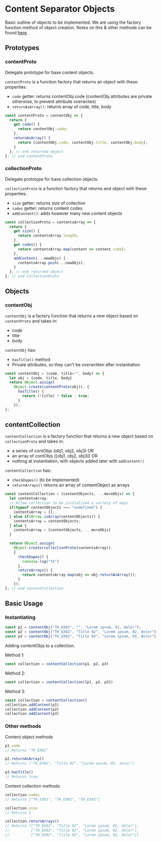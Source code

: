 # Content Separator Objects
Basic outline of objects to be implemented. We are using the factory function method of object creation. Notes on this & other methods can be found [here](https://github.com/jtanadi/webTools/blob/master/contentSeparator/notes.md).

## Prototypes
### contentProto
Delegate prototype for base content objects.

```contentProto``` is a function factory that returns an object with these properties:
- ```code``` getter: returns contentObj.code (contentObj attributes are private otherwise, to prevent attribute overwrites)
- ```returnAsArray()```: returns array of code, title, body


```javascript
const contentProto = contentObj => { 
  return {
    get code() {
      return contentObj.code;
    },
    returnAsArray() {
      return [contentObj.code, contentObj.title, contentObj.body];
    }
  }; // end returned object
}; // end contentProto
```

### collectionProto
Delegate prototype for base collection objects. 

```collectionProto``` is a function factory that returns and object with these properties:
- ```size``` getter: returns size of collection
- ```codes``` getter: returns content codes
- ```addContent()```: adds however many new content objects

```javascript
const collectionProto = contentsArray => {
  return {
    get size() {
      return contentsArray.length;
    },
    get codes() {
      return contentsArray.map(content => content.code);
    },
    addContent(...newObjs) {
      contentsArray.push(...newObjs);
    }
  }; // end returned object
}; // end collectionProto
```
## Objects
### contentObj
```contentObj``` is a factory function that returns a new object based on ```contentProto``` and takes in:
- code
- title
- body

```contentObj``` has:
- ```hasTitle()``` method
- Private attributes, so they can't be overwritten after instantiation

```javascript
const contentObj = (code, title="", body) => {
  let obj = {code, title, body}
  return Object.assign(
    Object.create(contentProto(obj)), {
      hasTitle() {
        return (!title) ? false : true;
      }
    });
};
```

## contentCollection
```contentCollection``` is a factory function that returns a new object based on ```collectionProto``` and takes in:
- a series of contObjs (obj1, obj2, obj3)
OR
- an array of contObjs ([obj1, obj2, obj3])
OR
- nothing at instantiation, with objects added later with ```addContent()```

```contentCollection``` has:
- ```checkDupes()``` (to be implemented)
- ```returnArrays()``` returns an array of contentObject as arrays

```javascript
const contentCollection = (contentObjects, ...moreObjs) => {
  let contentsArray;  
  // Allow collection to be initialized a variety of ways
  if(typeof contentObjects === "undefined") {
    contentsArray = [];
  } else if(Array.isArray(contentObjects)) {
    contentsArray = contentObjects;
  } else {
    contentsArray = [contentObjects, ...moreObjs]
  }

  return Object.assign(
    Object.create(collectionProto(contentsArray)), 
    {
      checkDupes() {
        console.log("tk")
      },
      returnArrays() {
        return contentsArray.map(obj => obj.returnAsArray());
      }
    });
}; // end contentCollection
```

## Basic Usage
### Instantiating
```javascript
const p1 = contentObj("TH_EX01", "", "Lorem ipsum, 01, dolor");
const p2 = contentObj("TH_EX02", "Title 02", "Lorem ipsum, 02, dolor");
const p3 = contentObj("TH_EX03", "Title 03", "Lorem ipsum, 03, dolor");
```

Adding contentObjs to a collection.

Method 1:
```javascript
const collection = contentCollection(p1, p2, p3)
```

Method 2:
```javascript
const collection = contentCollection([p1, p2, p3])
```

Method 3:
```javascript
const collection = contentCollection()
collection.addContent(p1)
collection.addContent(p2)
collection.addContent(p3)
```

### Other methods
Content object methods
```javascript
p1.code
// Returns "TH_EX01"

p2.returnAsArray()
// Returns ["TH_EX02", "Title 02", "Lorem ipsum, 02, dolor"]

p3.hasTitle()
// Returns true
```

Content collection methods
```javascript
collection.codes
// Returns ["TH_EX01", "TH_EX02", "TH_EX03"]

collection.size
// Returns 3

collection.returnArrays()
// Returns [["TH_EX02", "Title 02", "Lorem ipsum, 02, dolor"],
//          ["TH_EX02", "Title 02", "Lorem ipsum, 02, dolor"],
//          ["TH_EX02", "Title 02", "Lorem ipsum, 02, dolor"]]

```